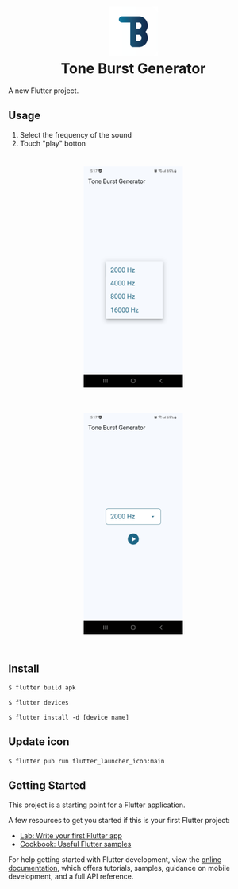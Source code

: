 <h1 align=center>
    <a href="https://github.com/ryo-furukawa-1122/Tone-Burst-Generator">
        <img src="assets/images/icon.png" width=100px>
    </a>
    <br>
    Tone Burst Generator
</h1>

A new Flutter project.

## Usage
1. Select the frequency of the sound
2. Touch "play" botton

<div style="display: flex; flex-direction: column">
    <div style="margin: 24px auto" align=center>
        <img src="assets/images/demo2.jpg" width=200px>
    </div>
    <div style="margin: 24px auto" align=center>
        <img src="assets/images/demo1.jpg" width=200px>
    </div>
</div>

## Install 
```
$ flutter build apk
```
```
$ flutter devices
```
```
$ flutter install -d [device name]
```

## Update icon
```
$ flutter pub run flutter_launcher_icon:main
```
## Getting Started

This project is a starting point for a Flutter application.

A few resources to get you started if this is your first Flutter project:

- [Lab: Write your first Flutter app](https://docs.flutter.dev/get-started/codelab)
- [Cookbook: Useful Flutter samples](https://docs.flutter.dev/cookbook)

For help getting started with Flutter development, view the
[online documentation](https://docs.flutter.dev/), which offers tutorials,
samples, guidance on mobile development, and a full API reference.
